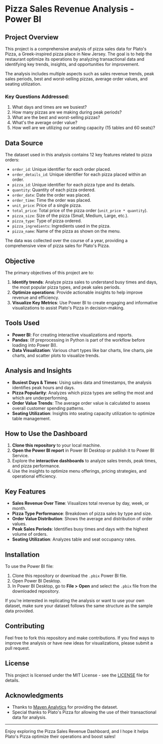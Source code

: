 # Pizza Sales Revenue Analysis - Power BI

## Project Overview

This project is a comprehensive analysis of pizza sales data for Plato's Pizza, a Greek-inspired pizza place in New Jersey. The goal is to help the restaurant optimize its operations by analyzing transactional data and identifying key trends, insights, and opportunities for improvement. 

The analysis includes multiple aspects such as sales revenue trends, peak sales periods, best and worst-selling pizzas, average order values, and seating utilization.

### Key Questions Addressed:
1. What days and times are we busiest?
2. How many pizzas are we making during peak periods?
3. What are the best and worst-selling pizzas?
4. What's the average order value?
5. How well are we utilizing our seating capacity (15 tables and 60 seats)?

## Data Source

The dataset used in this analysis contains 12 key features related to pizza orders:
- `order_id`: Unique identifier for each order placed.
- `order_details_id`: Unique identifier for each pizza placed within an order.
- `pizza_id`: Unique identifier for each pizza type and its details.
- `quantity`: Quantity of each pizza ordered.
- `order_date`: Date the order was placed.
- `order_time`: Time the order was placed.
- `unit_price`: Price of a single pizza.
- `total_price`: Total price of the pizza order (`unit_price * quantity`).
- `pizza_size`: Size of the pizza (Small, Medium, Large, etc.).
- `pizza_type`: Type of pizza ordered.
- `pizza_ingredients`: Ingredients used in the pizza.
- `pizza_name`: Name of the pizza as shown on the menu.

The data was collected over the course of a year, providing a comprehensive view of pizza sales for Plato's Pizza.

## Objective

The primary objectives of this project are to:
1. **Identify trends**: Analyze pizza sales to understand busy times and days, the most popular pizza types, and peak sales periods.
2. **Optimize operations**: Provide actionable insights to help improve revenue and efficiency.
3. **Visualize Key Metrics**: Use Power BI to create engaging and informative visualizations to assist Plato's Pizza in decision-making.

## Tools Used
- **Power BI**: For creating interactive visualizations and reports.
- **Pandas**: (If preprocessing in Python is part of the workflow before loading into Power BI).
- **Data Visualization**: Various chart types like bar charts, line charts, pie charts, and scatter plots to visualize trends.

## Analysis and Insights

- **Busiest Days & Times**: Using sales data and timestamps, the analysis identifies peak hours and days.
- **Pizza Popularity**: Analyzes which pizza types are selling the most and which are underperforming.
- **Order Value Trends**: The average order value is calculated to assess overall customer spending patterns.
- **Seating Utilization**: Insights into seating capacity utilization to optimize table management.

## How to Use the Dashboard

1. **Clone this repository** to your local machine.
2. **Open the Power BI report** in Power BI Desktop or publish it to Power BI Service.
3. Explore the **interactive dashboards** to analyze sales trends, peak times, and pizza performance.
4. Use the insights to optimize menu offerings, pricing strategies, and operational efficiency.

## Key Features

- **Sales Revenue Over Time**: Visualizes total revenue by day, week, or month.
- **Pizza Type Performance**: Breakdown of pizza sales by type and size.
- **Order Value Distribution**: Shows the average and distribution of order values.
- **Peak Sales Periods**: Identifies busy times and days with the highest volume of orders.
- **Seating Utilization**: Analyzes table and seat occupancy rates.

## Installation

To use the Power BI file:
1. Clone this repository or download the `.pbix` Power BI file.
2. Open Power BI Desktop.
3. In Power BI Desktop, go to **File > Open** and select the `.pbix` file from the downloaded repository.

If you're interested in replicating the analysis or want to use your own dataset, make sure your dataset follows the same structure as the sample data provided.

## Contributing

Feel free to fork this repository and make contributions. If you find ways to improve the analysis or have new ideas for visualizations, please submit a pull request.

## License

This project is licensed under the MIT License - see the [LICENSE](LICENSE) file for details.

## Acknowledgments

- Thanks to [Maven Analytics](https://www.mavenanalytics.io/blog/maven-pizza-challenge) for providing the dataset.
- Special thanks to Plato's Pizza for allowing the use of their transactional data for analysis.

---

Enjoy exploring the Pizza Sales Revenue Dashboard, and I hope it helps Plato's Pizza optimize their operations and boost sales!

